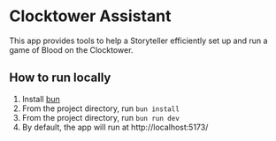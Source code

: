 # Clocktower Assistant

This app provides tools to help a Storyteller efficiently set up and run a game of Blood on the Clocktower.

## How to run locally

1) Install [bun](https://bun.sh/)
2) From the project directory, run `bun install`
3) From the project directory, run `bun run dev`
4) By default, the app will run at http://localhost:5173/